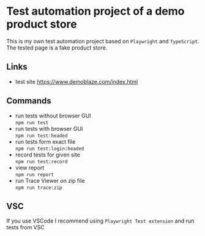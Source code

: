 # Test automation project of a demo product store

This is my own test automation project based on `Playwright` and `TypeScript`.
The tested page is a fake product store.

## Links

- test site https://www.demoblaze.com/index.html

## Commands

- run tests without browser GUI  
  `npm run test`
- run tests with browser GUI  
  `npm run test:headed`
- run tests form exact file  
  `npm run test:login:headed`
- record tests for given site  
  `npm run test:record`
- view report  
  `npm run report`
- run Trace Viewer on zip file  
  `npm run trace:zip`

## VSC

If you use VSCode I recommend using `Playwright Test extension` and run tests from VSC